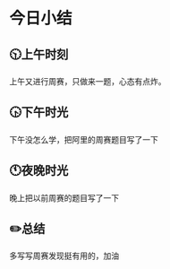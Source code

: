 # 今日小结

## :clock1030:上午时刻

上午又进行周赛，只做来一题，心态有点炸。


## :clock430:下午时光

下午没怎么学，把阿里的周赛题目写了一下

## :clock11:夜晚时光

晚上把以前周赛的题目写了一下

## :pencil2:总结

多写写周赛发现挺有用的，加油

